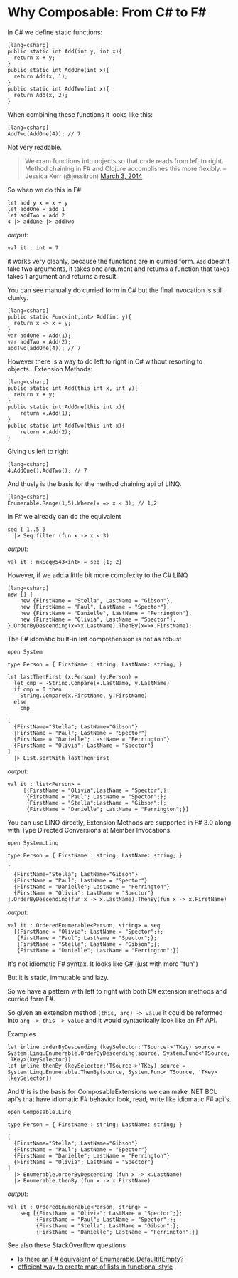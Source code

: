 Why Composable: From C# to F#
=============================


In C# we define static functions:

    [lang=csharp]
    public static int Add(int y, int x){
      return x + y;
    }
    public static int AddOne(int x){
      return Add(x, 1);
    }
    public static int AddTwo(int x){
      return Add(x, 2);
    }

When combining these functions it looks like this:

    [lang=csharp]
    AddTwo(AddOne(4)); // 7

Not very readable.

>We cram functions into objects so that
>code reads from left to right. Method chaining in F#
>and Clojure accomplishes this more flexibly.
>–Jessica Kerr (@jessitron) [March 3, 2014](https://twitter.com/jessitron/statuses/440276780520177664)

So when we do this in F#

    let add y x = x + y
    let addOne = add 1
    let addTwo = add 2
    4 |> addOne |> addTwo

*output:*

    val it : int = 7

it works very cleanly, because the functions are in curried form.
`Add` doesn't take two arguments, it takes one argument
and returns a function that takes takes 1 argument and returns a
result.

You can see manually do curried form in C# but the
final invocation is still clunky.

    [lang=csharp]
    public static Func<int,int> Add(int y){
      return x => x + y;
    }
    var addOne = Add(1);
    var addTwo = Add(2);
    addTwo(addOne(4)); // 7



However there is a way to do left to right in C#
without resorting  to objects...Extension Methods:

    [lang=csharp]
    public static int Add(this int x, int y){
      return x + y;
    }
    public static int AddOne(this int x){
        return x.Add(1);
    }
    public static int AddTwo(this int x){
        return x.Add(2);
    }

Giving us left to right

    [lang=csharp]
    4.AddOne().AddTwo(); // 7

And thusly is the basis for the method chaining api of LINQ.

    [lang=csharp]
    Enumerable.Range(1,5).Where(x => x < 3); // 1,2

In F# we already can do the equivalent

    seq { 1..5 }
      |> Seq.filter (fun x -> x < 3)

*output:*

    val it : mkSeq@543<int> = seq [1; 2]


However, if we add a little bit more complexity to the C# LINQ

    [lang=csharp]
    new [] {
    	new {FirstName = "Stella", LastName = "Gibson"},
    	new {FirstName = "Paul", LastName = "Spector"},
    	new {FirstName = "Danielle", LastName = "Ferrington"},
    	new {FirstName = "Olivia", LastName = "Spector"},
    }.OrderByDescending(x=>x.LastName).ThenBy(x=>x.FirstName);

The F# idomatic built-in list comprehension is not as robust

    open System

    type Person = { FirstName : string; LastName: string; }

    let lastThenFirst (x:Person) (y:Person) =
      let cmp = -String.Compare(x.LastName, y.LastName)
      if cmp = 0 then
        String.Compare(x.FirstName, y.FirstName)
      else
        cmp

    [
      {FirstName="Stella"; LastName="Gibson"}
      {FirstName = "Paul"; LastName = "Spector"}
      {FirstName = "Danielle"; LastName = "Ferrington"}
      {FirstName = "Olivia"; LastName = "Spector"}
    ]
      |> List.sortWith lastThenFirst

*output:*

    val it : list<Person> =
         [{FirstName = "Olivia";LastName = "Spector";};
          {FirstName = "Paul"; LastName = "Spector";};
          {FirstName = "Stella";LastName = "Gibson";};
          {FirstName = "Danielle"; LastName = "Ferrington";}]

You can use LINQ directly, Extension Methods are supported
 in F# 3.0 along with Type Directed Conversions
at Member Invocations.

    open System.Linq

    type Person = { FirstName : string; LastName: string; }

    [
      {FirstName="Stella"; LastName="Gibson"}
      {FirstName = "Paul"; LastName = "Spector"}
      {FirstName = "Danielle"; LastName = "Ferrington"}
      {FirstName = "Olivia"; LastName = "Spector"}
    ].OrderByDescending(fun x -> x.LastName).ThenBy(fun x -> x.FirstName)

*output:*

    val it : OrderedEnumerable<Person, string> = seq
      [{FirstName = "Olivia"; LastName = "Spector";};
       {FirstName = "Paul"; LastName = "Spector";};
       {FirstName = "Stella"; LastName = "Gibson";};
       {FirstName = "Danielle"; LastName = "Ferrington";}]

It's not idiomatic F# syntax. It looks like C# (just with more "fun")


But it is static, immutable and lazy.

So we have a pattern with left to right with both
C# extension methods and curried form F#.

So given an extension method `(this, arg) -> value` it could be reformed
into `arg -> this -> value` and it would syntactically look like an F# API.

Examples

    let inline orderByDescending (keySelector:'TSource->'TKey) source = System.Linq.Enumerable.OrderByDescending(source, System.Func<'TSource, 'TKey>(keySelector))
    let inline thenBy (keySelector:'TSource->'TKey) source = System.Linq.Enumerable.ThenBy(source, System.Func<'TSource, 'TKey>(keySelector))

And this is the basis for ComposableExtensions we can make .NET BCL api's
that have idiomatic F# behavior look, read, write like idiomatic F# api's.

    open Composable.Linq

    type Person = { FirstName : string; LastName: string; }

    [
      {FirstName="Stella"; LastName="Gibson"}
      {FirstName = "Paul"; LastName = "Spector"}
      {FirstName = "Danielle"; LastName = "Ferrington"}
      {FirstName = "Olivia"; LastName = "Spector"}
    ]
      |> Enumerable.orderByDescending (fun x -> x.LastName)
      |> Enumerable.thenBy (fun x -> x.FirstName)

*output:*

    val it : OrderedEnumerable<Person, string> =
        seq [{FirstName = "Olivia"; LastName = "Spector";};
             {FirstName = "Paul"; LastName = "Spector";};
             {FirstName = "Stella"; LastName = "Gibson";};
             {FirstName = "Danielle"; LastName = "Ferrington";}]

  See also these StackOverflow questions

   - [Is there an F# equivalent of Enumerable.DefaultIfEmpty?](http://stackoverflow.com/a/21558989/637783)
   - [efficient way to create map of lists in functional style](http://stackoverflow.com/q/22178238/637783)
